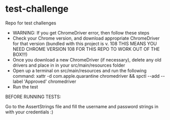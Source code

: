 # test-challenge
Repo for test challenges

- WARNING: If you get ChromeDriver error, then follow these steps
- Check your Chrome version, and download appropriate ChromeDriver for that version (bundled with this project is v. 108 THIS MEANS YOU NEED CHROME VERSION 108 FOR THIS REPO TO WORK OUT OF THE BOX!!!)
- Once you download a new ChromeDriver (if necessary), delete any old drivers and place in in your src/main/resources folder
- Open up a terminal on src/main/resources and run the following command: xattr -d com.apple.quarantine chromedriver  && spctl --add --label 'Approved' chromedriver
- Run the test



BEFORE RUNNING TESTS:

Go to the AssertStrings file and fill the username and password strings in with your credentials :)
